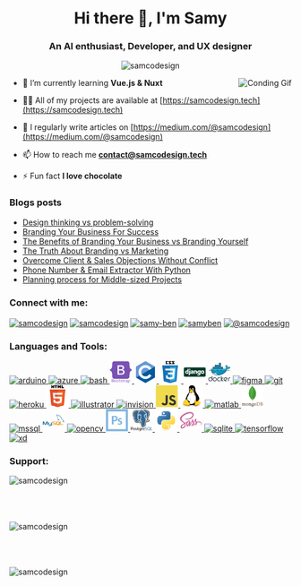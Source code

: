 <h1 align="center">Hi there 👋, I'm Samy</h1>
<h3 align="center">An AI enthusiast, Developer, and UX designer</h3>

<p align="center"> <img src="https://komarev.com/ghpvc/?username=samcodesign&label=Profile%20views&color=ff4242&style=flat" alt="samcodesign" /> </p>

<img align="right" src="https://wifflegif.com/gifs/497681-recursion-coding-gif" alt="Conding Gif"/>

- 🌱 I’m currently learning **Vue.js & Nuxt**

- 👨‍💻 All of my projects are available at [https://samcodesign.tech](https://samcodesign.tech)

- 📝 I regularly write articles on [https://medium.com/@samcodesign](https://medium.com/@samcodesign)

- 📫 How to reach me **contact@samcodesign.tech**

- ⚡ Fun fact **I love chocolate**

### Blogs posts
<!-- BLOG-POST-LIST:START -->
- [Design thinking vs problem-solving](https://medium.com/@samcodesign/design-thinking-vs-problem-solving-f8134b62ef8f?source=rss-977545ec14bc------2)
- [Branding Your Business For Success](https://medium.com/@samcodesign/branding-your-business-for-success-cedc2ea99252?source=rss-977545ec14bc------2)
- [The Benefits of Branding Your Business vs Branding Yourself](https://medium.com/@samcodesign/the-benefits-of-branding-your-business-vs-branding-yourself-140cc70cb2d6?source=rss-977545ec14bc------2)
- [The Truth About Branding vs Marketing](https://medium.com/@samcodesign/the-truth-about-branding-vs-marketing-c2dae473682?source=rss-977545ec14bc------2)
- [Overcome Client &amp; Sales Objections Without Conflict](https://medium.com/@samcodesign/overcome-client-sales-objections-without-conflict-312c07c39495?source=rss-977545ec14bc------2)
- [Phone Number &amp; Email Extractor With Python](https://dev.to/samcodesign/phone-number-email-extractor-with-python-12g2)
- [Planning process for Middle-sized Projects](https://dev.to/samcodesign/planning-process-for-middle-sized-projects-3o8h)
<!-- BLOG-POST-LIST:END -->

<h3 align="left">Connect with me:</h3>
<p align="left">
<a href="https://dev.to/samcodesign" target="blank"><img align="center" src="https://raw.githubusercontent.com/rahuldkjain/github-profile-readme-generator/master/src/images/icons/Social/devto.svg" alt="samcodesign" height="30" width="40" /></a>
<a href="https://twitter.com/samcodesign" target="blank"><img align="center" src="https://raw.githubusercontent.com/rahuldkjain/github-profile-readme-generator/master/src/images/icons/Social/twitter.svg" alt="samcodesign" height="30" width="40" /></a>
<a href="https://linkedin.com/in/samy-ben" target="blank"><img align="center" src="https://raw.githubusercontent.com/rahuldkjain/github-profile-readme-generator/master/src/images/icons/Social/linked-in-alt.svg" alt="samy-ben" height="30" width="40" /></a>
<a href="https://www.behance.net/samyben" target="blank"><img align="center" src="https://raw.githubusercontent.com/rahuldkjain/github-profile-readme-generator/master/src/images/icons/Social/behance.svg" alt="samyben" height="30" width="40" /></a>
<a href="https://medium.com/@samcodesign" target="blank"><img align="center" src="https://raw.githubusercontent.com/rahuldkjain/github-profile-readme-generator/master/src/images/icons/Social/medium.svg" alt="@samcodesign" height="30" width="40" /></a>
</p>

<h3 align="left">Languages and Tools:</h3>
<p align="left"> <a href="https://www.arduino.cc/" target="_blank" rel="noreferrer"> <img src="https://cdn.worldvectorlogo.com/logos/arduino-1.svg" alt="arduino" width="40" height="40"/> </a> <a href="https://azure.microsoft.com/en-in/" target="_blank" rel="noreferrer"> <img src="https://www.vectorlogo.zone/logos/microsoft_azure/microsoft_azure-icon.svg" alt="azure" width="40" height="40"/> </a> <a href="https://www.gnu.org/software/bash/" target="_blank" rel="noreferrer"> <img src="https://www.vectorlogo.zone/logos/gnu_bash/gnu_bash-icon.svg" alt="bash" width="40" height="40"/> </a> <a href="https://getbootstrap.com" target="_blank" rel="noreferrer"> <img src="https://raw.githubusercontent.com/devicons/devicon/master/icons/bootstrap/bootstrap-plain-wordmark.svg" alt="bootstrap" width="40" height="40"/> </a> <a href="https://www.cprogramming.com/" target="_blank" rel="noreferrer"> <img src="https://raw.githubusercontent.com/devicons/devicon/master/icons/c/c-original.svg" alt="c" width="40" height="40"/> </a> <a href="https://www.w3schools.com/css/" target="_blank" rel="noreferrer"> <img src="https://raw.githubusercontent.com/devicons/devicon/master/icons/css3/css3-original-wordmark.svg" alt="css3" width="40" height="40"/> </a> <a href="https://www.djangoproject.com/" target="_blank" rel="noreferrer"> <img src="https://raw.githubusercontent.com/devicons/devicon/master/icons/django/django-original.svg" alt="django" width="40" height="40"/> </a> <a href="https://www.docker.com/" target="_blank" rel="noreferrer"> <img src="https://raw.githubusercontent.com/devicons/devicon/master/icons/docker/docker-original-wordmark.svg" alt="docker" width="40" height="40"/> </a> <a href="https://www.figma.com/" target="_blank" rel="noreferrer"> <img src="https://www.vectorlogo.zone/logos/figma/figma-icon.svg" alt="figma" width="40" height="40"/> </a> <a href="https://git-scm.com/" target="_blank" rel="noreferrer"> <img src="https://www.vectorlogo.zone/logos/git-scm/git-scm-icon.svg" alt="git" width="40" height="40"/> </a> <a href="https://heroku.com" target="_blank" rel="noreferrer"> <img src="https://www.vectorlogo.zone/logos/heroku/heroku-icon.svg" alt="heroku" width="40" height="40"/> </a> <a href="https://www.w3.org/html/" target="_blank" rel="noreferrer"> <img src="https://raw.githubusercontent.com/devicons/devicon/master/icons/html5/html5-original-wordmark.svg" alt="html5" width="40" height="40"/> </a> <a href="https://www.adobe.com/in/products/illustrator.html" target="_blank" rel="noreferrer"> <img src="https://www.vectorlogo.zone/logos/adobe_illustrator/adobe_illustrator-icon.svg" alt="illustrator" width="40" height="40"/> </a> <a href="https://www.invisionapp.com/" target="_blank" rel="noreferrer"> <img src="https://www.vectorlogo.zone/logos/invisionapp/invisionapp-icon.svg" alt="invision" width="40" height="40"/> </a> <a href="https://developer.mozilla.org/en-US/docs/Web/JavaScript" target="_blank" rel="noreferrer"> <img src="https://raw.githubusercontent.com/devicons/devicon/master/icons/javascript/javascript-original.svg" alt="javascript" width="40" height="40"/> </a> <a href="https://www.linux.org/" target="_blank" rel="noreferrer"> <img src="https://raw.githubusercontent.com/devicons/devicon/master/icons/linux/linux-original.svg" alt="linux" width="40" height="40"/> </a> <a href="https://www.mathworks.com/" target="_blank" rel="noreferrer"> <img src="https://upload.wikimedia.org/wikipedia/commons/2/21/Matlab_Logo.png" alt="matlab" width="40" height="40"/> </a> <a href="https://www.mongodb.com/" target="_blank" rel="noreferrer"> <img src="https://raw.githubusercontent.com/devicons/devicon/master/icons/mongodb/mongodb-original-wordmark.svg" alt="mongodb" width="40" height="40"/> </a> <a href="https://www.microsoft.com/en-us/sql-server" target="_blank" rel="noreferrer"> <img src="https://www.svgrepo.com/show/303229/microsoft-sql-server-logo.svg" alt="mssql" width="40" height="40"/> </a> <a href="https://www.mysql.com/" target="_blank" rel="noreferrer"> <img src="https://raw.githubusercontent.com/devicons/devicon/master/icons/mysql/mysql-original-wordmark.svg" alt="mysql" width="40" height="40"/> </a> <a href="https://opencv.org/" target="_blank" rel="noreferrer"> <img src="https://www.vectorlogo.zone/logos/opencv/opencv-icon.svg" alt="opencv" width="40" height="40"/> </a> <a href="https://www.photoshop.com/en" target="_blank" rel="noreferrer"> <img src="https://raw.githubusercontent.com/devicons/devicon/master/icons/photoshop/photoshop-line.svg" alt="photoshop" width="40" height="40"/> </a> <a href="https://www.postgresql.org" target="_blank" rel="noreferrer"> <img src="https://raw.githubusercontent.com/devicons/devicon/master/icons/postgresql/postgresql-original-wordmark.svg" alt="postgresql" width="40" height="40"/> </a> <a href="https://www.python.org" target="_blank" rel="noreferrer"> <img src="https://raw.githubusercontent.com/devicons/devicon/master/icons/python/python-original.svg" alt="python" width="40" height="40"/> </a> <a href="https://sass-lang.com" target="_blank" rel="noreferrer"> <img src="https://raw.githubusercontent.com/devicons/devicon/master/icons/sass/sass-original.svg" alt="sass" width="40" height="40"/> </a> <a href="https://www.sqlite.org/" target="_blank" rel="noreferrer"> <img src="https://www.vectorlogo.zone/logos/sqlite/sqlite-icon.svg" alt="sqlite" width="40" height="40"/> </a> <a href="https://www.tensorflow.org" target="_blank" rel="noreferrer"> <img src="https://www.vectorlogo.zone/logos/tensorflow/tensorflow-icon.svg" alt="tensorflow" width="40" height="40"/> </a> <a href="https://www.adobe.com/products/xd.html" target="_blank" rel="noreferrer"> <img src="https://cdn.worldvectorlogo.com/logos/adobe-xd.svg" alt="xd" width="40" height="40"/> </a> </p>

<h3 align="left">Support:</h3>
<p><a href="https://www.buymeacoffee.com/samcodesign"> <img align="left" src="https://cdn.buymeacoffee.com/buttons/v2/default-yellow.png" height="50" width="220" alt="samcodesign" /></a></p><br><br>
<br><br>

<p>&nbsp;<img align="left" src="https://github-readme-stats.vercel.app/api?username=samcodesign&show_icons=true&theme=tokyonight&hide_border=true&locale=en" alt="samcodesign" /></p>
<br><br>
<p><img align="center" src="https://github-readme-streak-stats.herokuapp.com/?user=samcodesign&theme=dark" alt="samcodesign" /></p>
